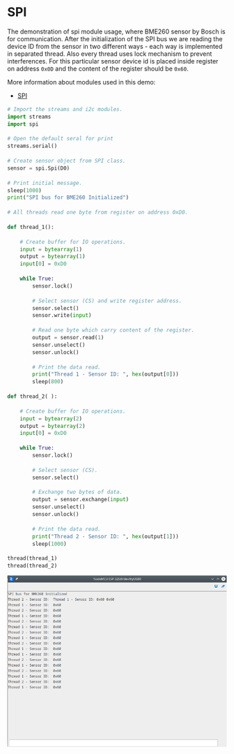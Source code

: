 # SPI

The demonstration of spi module usage, where BME260 sensor by Bosch is for communication. After the initialization of the SPI bus we are reading the device ID from the sensor in two different ways - each way is implemented in separated thread. Also every thread uses lock mechanism to prevent interferences. For this particular sensor device id is placed inside register on address `0x0D` and the content of the register should be `0x60`.

More information about modules used in this demo:
- [SPI](latest/reference/core/stdlib/docs/i2c/#class-i2c)


```py
# Import the streams and i2c modules.
import streams
import spi

# Open the default seral for print
streams.serial()

# Create sensor object from SPI class.
sensor = spi.Spi(D0)

# Print initial message.
sleep(1000)
print("SPI bus for BME260 Initialized")

# All threads read one byte from register on address 0xD0.

def thread_1():

    # Create buffer for IO operations.
    input = bytearray(1)
    output = bytearray(1)
    input[0] = 0xD0

    while True:
        sensor.lock()

        # Select sensor (CS) and write register address.
        sensor.select()
        sensor.write(input)

        # Read one byte which carry content of the register.
        output = sensor.read(1)
        sensor.unselect()
        sensor.unlock()

        # Print the data read.
        print("Thread 1 - Sensor ID: ", hex(output[0]))
        sleep(800)

def thread_2( ):

    # Create buffer for IO operations.
    input = bytearray(2)
    output = bytearray(2)
    input[0] = 0xD0

    while True:
        sensor.lock()

        # Select sensor (CS).
        sensor.select()

        # Exchange two bytes of data.
        output = sensor.exchange(input)
        sensor.unselect()
        sensor.unlock()

        # Print the data read.
        print("Thread 2 - Sensor ID: ", hex(output[1]))
        sleep(1000)

thread(thread_1)
thread(thread_2)
```

![](img/spi_log.png)
